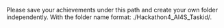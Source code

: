 Please save your achievements under this path and create your own folder independently.
With the folder name format: ./Hackathon4_AI4S_Taskid/.
